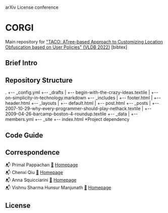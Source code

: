 arXiv License conference

# CORGI #

Main repository for ["TACO: ATree-based Approach to Customizing Location Obfuscation based on User Policies" (VLDB 2022)](https://arxiv.org/abs/2206.08396?context=cs) [bibtex]

## Brief Intro ##


## Repository Structure ##
.
+-- _config.yml
+-- _drafts
|   +-- begin-with-the-crazy-ideas.textile
|   +-- on-simplicity-in-technology.markdown
+-- _includes
|   +-- footer.html
|   +-- header.html
+-- _layouts
|   +-- default.html
|   +-- post.html
+-- _posts
|   +-- 2007-10-29-why-every-programmer-should-play-nethack.textile
|   +-- 2009-04-26-barcamp-boston-4-roundup.textile
+-- _data
|   +-- members.yml
+-- _site
+-- index.html                      *Project dependency<br />


## Code Guide ##


## Correspondence ##

📬 Primal Pappachan [📜](mailto:primal@psu.edu) [Homepage](https://primalpappachan.com/)<br />
📬 Chenxi Qiu [📜](mailto:chenxi.qiu@unt.edu) [Homepage](https://computerscience.engineering.unt.edu/people/faculty/chenxi-qiu)<br />
📬 Anna Squicciarini [📜](mailto:acs20@psu.edu) [Homepage](https://faculty.ist.psu.edu/acs20/)<br />
📬 Vishnu Sharma Hunsur Manjunath [📜](mailto:vxh5104@psu.edu) [Homepage](mailto:vxh5104@psu.edu)<br />

## License ##

